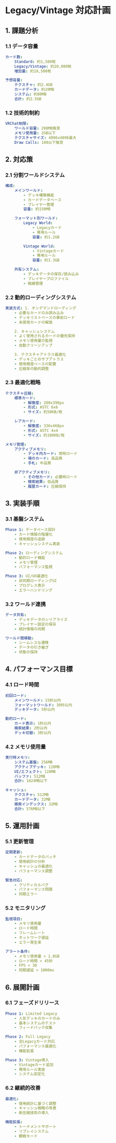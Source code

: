 # Legacy/Vintage 対応計画

## 1. 課題分析

### 1.1 データ容量

```yaml
カード数:
    Standard: 約1,500枚
    Legacy/Vintage: 約20,000枚
    増加量: 約18,500枚

予想容量:
    テクスチャ: 約2.4GB
    カードデータ: 約20MB
    システム: 約80MB
    合計: 約2.5GB
```

### 1.2 技術的制約

```yaml
VRChat制限:
    ワールド容量: 200MB推奨
    メモリ使用量: 2GB以下
    テクスチャサイズ: 4096x4096最大
    Draw Calls: 100以下推奨
```

## 2. 対応策

### 2.1 分割ワールドシステム

```yaml
構成:
    メインワールド:
        - デッキ構築機能
        - カードデータベース
        - プレイヤー管理
        容量: 約150MB

    フォーマット別ワールド:
        Legacy World:
            - Legacyカード
            - 専用ルール
            容量: 約1.2GB

        Vintage World:
            - Vintageカード
            - 専用ルール
            容量: 約1.3GB

    共有システム:
        - デッキデータの保存/読み込み
        - プレイヤープロファイル
        - 戦績管理
```

### 2.2 動的ローディングシステム

```yaml
実装方式: 1. オンデマンドローディング
    - 必要なカードのみ読み込み
    - デッキリストベースの事前ロード
    - 未使用カードの解放

    2. キャッシュシステム
    - よく使用されるカードの優先保持
    - メモリ使用量の監視
    - 自動クリーンアップ

    3. テクスチャアトラス最適化
    - デッキごとのサブアトラス
    - 使用頻度ベースの配置
    - 圧縮率の動的調整
```

### 2.3 最適化戦略

```yaml
テクスチャ圧縮:
    標準カード:
        - 解像度: 280x390px
        - 形式: ASTC 6x6
        - サイズ: 約50KB/枚

    レアカード:
        - 解像度: 336x468px
        - 形式: ASTC 4x4
        - サイズ: 約100KB/枚

メモリ管理:
    アクティブメモリ:
        - デッキ内カード: 常時ロード
        - 場のカード: 高品質
        - 手札: 中品質

    非アクティブメモリ:
        - その他カード: 必要時ロード
        - 検索結果: 低品質
        - 履歴カード: 圧縮保持
```

## 3. 実装手順

### 3.1 基盤システム

```yaml
Phase 1: データベース設計
    - カード情報の階層化
    - 使用頻度の追跡
    - キャッシュシステム実装

Phase 2: ローディングシステム
    - 動的ロード機能
    - メモリ管理
    - パフォーマンス監視

Phase 3: UI/UX最適化
    - 非同期ローディングUI
    - プログレス表示
    - エラーハンドリング
```

### 3.2 ワールド連携

```yaml
データ共有:
    - デッキデータのシリアライズ
    - プレイヤー設定の保存
    - 統計情報の同期

ワールド間移動:
    - シームレスな遷移
    - データの引き継ぎ
    - 状態の保持
```

## 4. パフォーマンス目標

### 4.1 ロード時間

```yaml
初回ロード:
    メインワールド: 15秒以内
    フォーマットワールド: 30秒以内
    デッキデータ: 5秒以内

動的ロード:
    カード表示: 1秒以内
    検索結果: 2秒以内
    デッキ切替: 3秒以内
```

### 4.2 メモリ使用量

```yaml
実行時メモリ:
    システム基盤: 256MB
    アクティブデッキ: 128MB
    UI/エフェクト: 128MB
    バッファ: 512MB
    合計: 1024MB以下

キャッシュ:
    テクスチャ: 512MB
    カードデータ: 32MB
    検索インデックス: 32MB
    合計: 576MB以下
```

## 5. 運用計画

### 5.1 更新管理

```yaml
定期更新:
    - カードデータのパッチ
    - 使用統計の分析
    - キャッシュの最適化
    - パフォーマンス調整

緊急対応:
    - クリティカルバグ
    - パフォーマンス問題
    - 同期エラー
```

### 5.2 モニタリング

```yaml
監視項目:
    - メモリ使用量
    - ロード時間
    - フレームレート
    - ネットワーク遅延
    - エラー発生率

アラート条件:
    - メモリ使用量 > 1.8GB
    - ロード時間 > 45秒
    - FPS < 30
    - 同期遅延 > 1000ms
```

## 6. 展開計画

### 6.1 フェーズドリリース

```yaml
Phase 1: Limited Legacy
    - 人気デッキのカードのみ
    - 基本システムのテスト
    - フィードバック収集

Phase 2: Full Legacy
    - 全Legacyカード対応
    - パフォーマンス最適化
    - 機能拡張

Phase 3: Vintage導入
    - Vintageカード追加
    - 専用ルール実装
    - システム安定化
```

### 6.2 継続的改善

```yaml
最適化:
    - 使用統計に基づく調整
    - キャッシュ戦略の改善
    - 新圧縮技術の導入

機能拡張:
    - トーナメントサポート
    - リプレイシステム
    - 観戦モード
```

